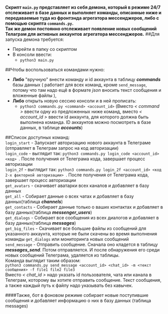 **Скрипт `main.py` представляет из себя демона, который в режиме 24/7 отслеживает в базе данных и выполняет команды, 
описанные ниже и передаваемые туда из фронтэнда агрегатора мессенджеров, либо с помощью скрипта `commands.py`.  
Так же демон постоянно 
отслеживает появление новых сообщений Телаграм для активных аккаунтов агрегатора мессенджеров.**
##Для запуска демона требуется:
- Перейти в папку со скриптом
- В консоли ввести:
  - `python3 main.py`

##Чтобы воспользоваться командами нужно:
  - **Либо** "вручную" внести команду и id аккаунта в таблицу ***commands*** базы данных ( работает для всех команд, кроме `send_message`, потому что там надо ещё в формате *json* вносить текст сообщения и вложенные файлы ),   
  - **Либо** открыть новую сессию консоли и в ней прописать:
    - `python3 commands.py <command> <account_id>` (Вместо *< command >* ввести одну из предложенных ниже команд, вместо *< account_id >* ввести id аккаунта, для которого должна быть выполнена команда. ID аккаунтов можно посмотреть в базе данных, в таблице ***accounts***)

##Список доступных команд:  
`login_start` - Запускает авторизацию нового аккаунта в Телеграме (отправляет в Телеграм запрос на код авторизации)  
`login_code` - выглядит так: `python3 commands.py login_code <account_id> <код> `. После получения от Телеграма кода, завершает процесс авторизации  
`login_2f` - выглядит так: `python3 commands.py login_2f <account_id> <код 2-х факторной авторизации> `. После получения от Телеграма кода, завершает процесс авторизации  
`get_avatars` - скачивает аватарки всех каналов и добавляет в базу данных  
`get_all` - Собирает данные о всех чатах и добавляет в базу данных(таблица ***channels***)  
`get_contacts` - Собирает данные только о ваших контактах и добавляет в базу данных(таблица ***messenger_users***)  
`get_dialogs` - Собирает все сообщения из всех диалогов и добавляет в базу данных(таблица ***messages***)  
`get_big_files` - Скачивает все большие файлы из сообщений для указанного аккаунта, которые не были скачены во время выполнения команды `get_dialogs` или мониторинга новых сообщений  
`send_message` - Отправить сообщение. Сначала оно кладется в таблицу ***messages_send***. Потом отправляется. И после обнаружения его среди новых сообщений Телеграма, удаляется из таблицы.  
Команда выглядит таким образом:  
`python3 commands.py send_message <account_id> <chat_id> -m <текст сообщения> -f file1 file2 file3`  
Вместо *< chat_id >* надо указать id пользователя, чата или канала в Телеграм, которому вы хотите отправить сообщение. Текст сообщения, а также каждый путь к файлу надо указывать без кавычек.  


####Также, бот в фоновом режиме собирает новые поступившие сообщения и добавляет информацию о них в базу данных (таблица messages)
